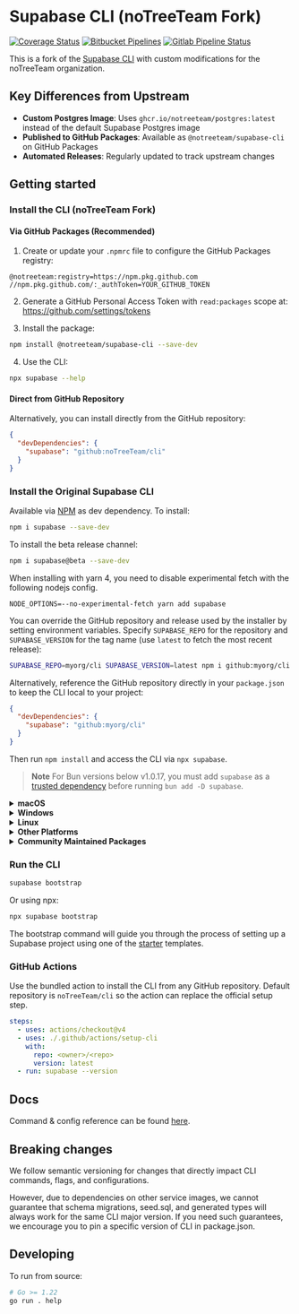 # Supabase CLI (noTreeTeam Fork)

[![Coverage Status](https://coveralls.io/repos/github/supabase/cli/badge.svg?branch=main)](https://coveralls.io/github/supabase/cli?branch=main) [![Bitbucket Pipelines](https://img.shields.io/bitbucket/pipelines/supabase-cli/setup-cli/master?style=flat-square&label=Bitbucket%20Canary)](https://bitbucket.org/supabase-cli/setup-cli/pipelines) [![Gitlab Pipeline Status](https://img.shields.io/gitlab/pipeline-status/sweatybridge%2Fsetup-cli?label=Gitlab%20Canary)
](https://gitlab.com/sweatybridge/setup-cli/-/pipelines)

This is a fork of the [Supabase CLI](https://github.com/supabase/cli) with custom modifications for the noTreeTeam organization.

## Key Differences from Upstream

- **Custom Postgres Image**: Uses `ghcr.io/notreeteam/postgres:latest` instead of the default Supabase Postgres image
- **Published to GitHub Packages**: Available as `@notreeteam/supabase-cli` on GitHub Packages
- **Automated Releases**: Regularly updated to track upstream changes

## Getting started

### Install the CLI (noTreeTeam Fork)

#### Via GitHub Packages (Recommended)

1. Create or update your `.npmrc` file to configure the GitHub Packages registry:

```
@notreeteam:registry=https://npm.pkg.github.com
//npm.pkg.github.com/:_authToken=YOUR_GITHUB_TOKEN
```

2. Generate a GitHub Personal Access Token with `read:packages` scope at: https://github.com/settings/tokens

3. Install the package:

```bash
npm install @notreeteam/supabase-cli --save-dev
```

4. Use the CLI:

```bash
npx supabase --help
```

#### Direct from GitHub Repository

Alternatively, you can install directly from the GitHub repository:

```json
{
  "devDependencies": {
    "supabase": "github:noTreeTeam/cli"
  }
}
```

### Install the Original Supabase CLI

Available via [NPM](https://www.npmjs.com) as dev dependency. To install:

```bash
npm i supabase --save-dev
```

To install the beta release channel:

```bash
npm i supabase@beta --save-dev
```

When installing with yarn 4, you need to disable experimental fetch with the following nodejs config.

```
NODE_OPTIONS=--no-experimental-fetch yarn add supabase
```

You can override the GitHub repository and release used by the installer by setting environment variables.
Specify `SUPABASE_REPO` for the repository and `SUPABASE_VERSION` for the tag name (use `latest` to fetch the most recent release):

```bash
SUPABASE_REPO=myorg/cli SUPABASE_VERSION=latest npm i github:myorg/cli --save-dev
```

Alternatively, reference the GitHub repository directly in your `package.json`
to keep the CLI local to your project:

```json
{
  "devDependencies": {
    "supabase": "github:myorg/cli"
  }
}
```

Then run `npm install` and access the CLI via `npx supabase`.

> **Note**
For Bun versions below v1.0.17, you must add `supabase` as a [trusted dependency](https://bun.sh/guides/install/trusted) before running `bun add -D supabase`.

<details>
  <summary><b>macOS</b></summary>

  Available via [Homebrew](https://brew.sh). To install:

  ```sh
  brew install supabase/tap/supabase
  ```

  To install the beta release channel:
  
  ```sh
  brew install supabase/tap/supabase-beta
  brew link --overwrite supabase-beta
  ```
  
  To upgrade:

  ```sh
  brew upgrade supabase
  ```
</details>

<details>
  <summary><b>Windows</b></summary>

  Available via [Scoop](https://scoop.sh). To install:

  ```powershell
  scoop bucket add supabase https://github.com/supabase/scoop-bucket.git
  scoop install supabase
  ```

  To upgrade:

  ```powershell
  scoop update supabase
  ```
</details>

<details>
  <summary><b>Linux</b></summary>

  Available via [Homebrew](https://brew.sh) and Linux packages.

  #### via Homebrew

  To install:

  ```sh
  brew install supabase/tap/supabase
  ```

  To upgrade:

  ```sh
  brew upgrade supabase
  ```

  #### via Linux packages

  Linux packages are provided in [Releases](https://github.com/noTreeTeam/cli/releases). To install, download the `.apk`/`.deb`/`.rpm`/`.pkg.tar.zst` file depending on your package manager and run the respective commands.

  ```sh
  sudo apk add --allow-untrusted <...>.apk
  ```

  ```sh
  sudo dpkg -i <...>.deb
  ```

  ```sh
  sudo rpm -i <...>.rpm
  ```

  ```sh
  sudo pacman -U <...>.pkg.tar.zst
  ```
</details>

<details>
  <summary><b>Other Platforms</b></summary>

  You can also install the CLI via [go modules](https://go.dev/ref/mod#go-install) without the help of package managers.

  ```sh
  go install github.com/noTreeTeam/cli@latest
  ```

  Add a symlink to the binary in `$PATH` for easier access:

  ```sh
  ln -s "$(go env GOPATH)/bin/cli" /usr/bin/supabase
  ```

  This works on other non-standard Linux distros.
</details>

<details>
  <summary><b>Community Maintained Packages</b></summary>

  Available via [pkgx](https://pkgx.sh/). Package script [here](https://github.com/pkgxdev/pantry/blob/main/projects/supabase.com/cli/package.yml).
  To install in your working directory:

  ```bash
  pkgx install supabase
  ```

  Available via [Nixpkgs](https://nixos.org/). Package script [here](https://github.com/NixOS/nixpkgs/blob/master/pkgs/development/tools/supabase-cli/default.nix).
</details>

### Run the CLI

```bash
supabase bootstrap
```

Or using npx:

```bash
npx supabase bootstrap
```

The bootstrap command will guide you through the process of setting up a Supabase project using one of the [starter](https://github.com/supabase-community/supabase-samples/blob/main/samples.json) templates.
### GitHub Actions

Use the bundled action to install the CLI from any GitHub repository.
Default repository is `noTreeTeam/cli` so the action can replace the official setup step.

```yaml
steps:
  - uses: actions/checkout@v4
  - uses: ./.github/actions/setup-cli
    with:
      repo: <owner>/<repo>
      version: latest
  - run: supabase --version
```


## Docs

Command & config reference can be found [here](https://supabase.com/docs/reference/cli/about).

## Breaking changes

We follow semantic versioning for changes that directly impact CLI commands, flags, and configurations.

However, due to dependencies on other service images, we cannot guarantee that schema migrations, seed.sql, and generated types will always work for the same CLI major version. If you need such guarantees, we encourage you to pin a specific version of CLI in package.json.

## Developing

To run from source:

```sh
# Go >= 1.22
go run . help
```
